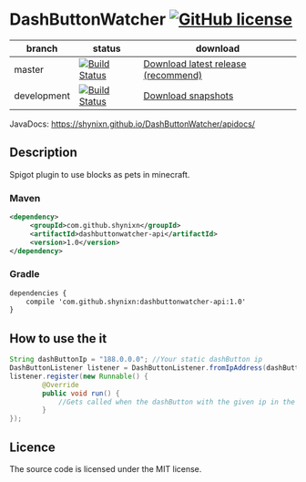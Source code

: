 # DashButtonWatcher [![GitHub license](http://img.shields.io/badge/license-MIT-blue.svg)](https://raw.githubusercontent.com/Shynixn/DashButtonWatcher/master/LICENSE)

| branch        | status        | download      |
| ------------- | --------------| --------------| 
| master        | [![Build Status](https://travis-ci.org/Shynixn/DashButtonWatcher.svg?branch=master)](https://travis-ci.org/Shynixn/DashButtonWatcher) |[Download latest release (recommend)](https://github.com/Shynixn/DashButtonWatcher/releases)|
| development      | [![Build Status](https://travis-ci.org/Shynixn/DashButtonWatcher.svg?branch=workflow)](https://travis-ci.org/Shynixn/DashButtonWatcher) | [Download snapshots](https://oss.sonatype.org/content/repositories/snapshots/com/github/shynixn/dashbuttonwatcher-api/) |

JavaDocs: https://shynixn.github.io/DashButtonWatcher/apidocs/

## Description
Spigot plugin to use blocks as pets in minecraft.

### Maven

```xml
<dependency>
     <groupId>com.github.shynixn</groupId>
     <artifactId>dashbuttonwatcher-api</artifactId>
     <version>1.0</version>
</dependency>
```

### Gradle

```xml
dependencies {
    compile 'com.github.shynixn:dashbuttonwatcher-api:1.0'
}
```

## How to use the it


```java
String dashButtonIp = "188.0.0.0"; //Your static dashButton ip
DashButtonListener listener = DashButtonListener.fromIpAddress(dashButtonIp);
listener.register(new Runnable() {
        @Override
        public void run() {
            //Gets called when the dashButton with the given ip in the local network is pressed
        }
});
```

## Licence

The source code is licensed under the MIT license. 